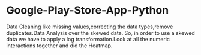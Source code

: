 # Google-Play-Store-App-Python
Data Cleaning like missing values,correcting the data types,remove duplicates.Data Analysis over the skewed data. So, in order to use a skewed data we have to apply a log transformation.Look at all the numeric interactions together and did the Heatmap.
